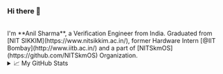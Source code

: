 ### Hi there 👋
<br>
I'm **Anil Sharma**, a Verification Engineer from India. Graduated from [NIT SIKKIM](https://www.nitsikkim.ac.in/), former Hardware Intern [@IIT Bombay](http://www.iitb.ac.in/) and a part of [NITSkmOS](https://github.com/NITSkmOS) Organization.

<details>
<summary>📈 My GitHub Stats</summary>
<a href="https://twitter.com/aneels3_">
  <img align="left" alt="Anil Sharma | Twitter" width="22px" src="https://cdn.jsdelivr.net/npm/simple-icons@v3/icons/twitter.svg" />
</a>
<a href="https://www.linkedin.com/in/aneels3/">
  <img align="left" alt="Anil's LinkdeIN" width="22px" src="https://cdn.jsdelivr.net/npm/simple-icons@v3/icons/linkedin.svg" />
</a>
<a href="https://www.hackerrank.com/logical_beast/">
  <img align="left" alt="Anil's HackerRank" width="22px" src="https://cdn.jsdelivr.net/npm/simple-icons@3.9.0/icons/hackerrank.svg" />
</a>

![](https://visitor-badge.glitch.me/badge?page_id=aneels3.aneels3)

<br />
<p align="left"> <img src="https://github-readme-stats.vercel.app/api?username=aneels3&show_icons=true&theme=nightowl" alt="Anil's" />

</details>
